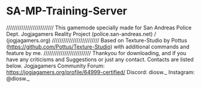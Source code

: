 # SA-MP-Training-Server
/////////////////////////
This gamemode specially made for San Andreas Police Dept. Jogjagamers Reality Project (police.san-andreas.net) / (jogjagamers.org)
/////////////////////////
Based on Texture-Studio by Pottus (https://github.com/Pottus/Texture-Studio) with additional commands and feature by me.
/////////////////////////
Thankyou for downloading, and if you have any criticisms and Suggestions or just any contact. Contacts are listed below.
Jogjagamers Community Forum: https://jogjagamers.org/profile/64999-certified/
Discord: diosw._
Instagram: @diosw._
